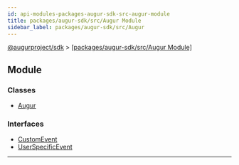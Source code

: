 ```yaml
---
id: api-modules-packages-augur-sdk-src-augur-module
title: packages/augur-sdk/src/Augur Module
sidebar_label: packages/augur-sdk/src/Augur
---
```


[@augurproject/sdk](api-readme.md) > [[packages/augur-sdk/src/Augur Module]](api-modules-packages-augur-sdk-src-augur-module.md)

## Module

### Classes

* [Augur](api-classes-packages-augur-sdk-src-augur-augur.md)

### Interfaces

* [CustomEvent](api-interfaces-packages-augur-sdk-src-augur-customevent.md)
* [UserSpecificEvent](api-interfaces-packages-augur-sdk-src-augur-userspecificevent.md)

---

